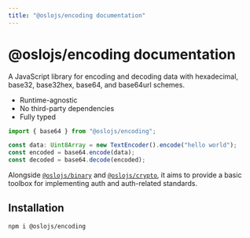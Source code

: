```yaml
---
title: "@oslojs/encoding documentation"
---
```


# @oslojs/encoding documentation

A JavaScript library for encoding and decoding data with hexadecimal, base32, base32hex, base64, and base64url schemes.

- Runtime-agnostic
- No third-party dependencies
- Fully typed

```ts
import { base64 } from "@oslojs/encoding";

const data: Uint8Array = new TextEncoder().encode("hello world");
const encoded = base64.encode(data);
const decoded = base64.decode(encoded);
```

Alongside [`@oslojs/binary`](https://binary.oslojs.dev) and [`@oslojs/crypto`](https://crypto.oslojs.dev), it aims to provide a basic toolbox for implementing auth and auth-related standards.

## Installation

```
npm i @oslojs/encoding
```
